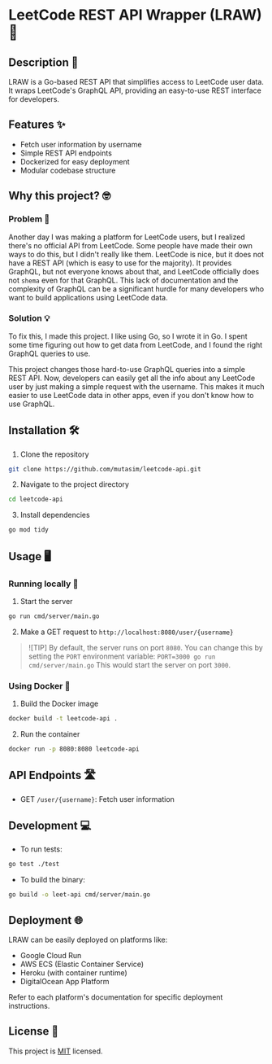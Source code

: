 # LeetCode REST API Wrapper (LRAW) 🚀

## Description 📝
LRAW is a Go-based REST API that simplifies access to LeetCode user data. It wraps LeetCode's GraphQL API, providing an easy-to-use REST interface for developers.

## Features ✨
- Fetch user information by username
- Simple REST API endpoints
- Dockerized for easy deployment
- Modular codebase structure

## Why this project? 🤓

### Problem 🤔
Another day I was making a platform for LeetCode users, but I realized there's no official API from LeetCode. Some people have made their own ways to do this, but I didn't really like them. LeetCode is nice, but it does not have a REST API (which is easy to use for the majority). It provides GraphQL, but not everyone knows about that, and LeetCode officially does not `shema` even for that GraphQL. This lack of documentation and the complexity of GraphQL can be a significant hurdle for many developers who want to build applications using LeetCode data.

### Solution 💡
To fix this, I made this project. I like using Go, so I wrote it in Go. I spent some time figuring out how to get data from LeetCode, and I found the right GraphQL queries to use.

This project changes those hard-to-use GraphQL queries into a simple REST API. Now, developers can easily get all the info about any LeetCode user by just making a simple request with the username. This makes it much easier to use LeetCode data in other apps, even if you don't know how to use GraphQL.

## Installation 🛠️
1. Clone the repository
```bash
git clone https://github.com/mutasim/leetcode-api.git
```
2. Navigate to the project directory
```bash
cd leetcode-api
```
3. Install dependencies
```bash
go mod tidy
```

## Usage 🖥️

### Running locally 🐌
1. Start the server
```bash
go run cmd/server/main.go
```
2. Make a GET request to `http://localhost:8080/user/{username}`

> ![TIP] By default, the server runs on port `8080`. You can change this by setting the `PORT` environment variable: `PORT=3000 go run cmd/server/main.go`
>  This would start the server on port `3000`.

### Using Docker 🐳
1. Build the Docker image
```bash
docker build -t leetcode-api .
```
2. Run the container
```bash
docker run -p 8080:8080 leetcode-api
```

## API Endpoints 🛣️
- GET `/user/{username}`: Fetch user information

## Development 💻
- To run tests:
```bash
go test ./test
```
- To build the binary:
```bash
go build -o leet-api cmd/server/main.go
```

## Deployment 🌐
LRAW can be easily deployed on platforms like:
- Google Cloud Run
- AWS ECS (Elastic Container Service)
- Heroku (with container runtime)
- DigitalOcean App Platform

Refer to each platform's documentation for specific deployment instructions.

## License 📄
This project is [MIT](./LICENCE) licensed.
